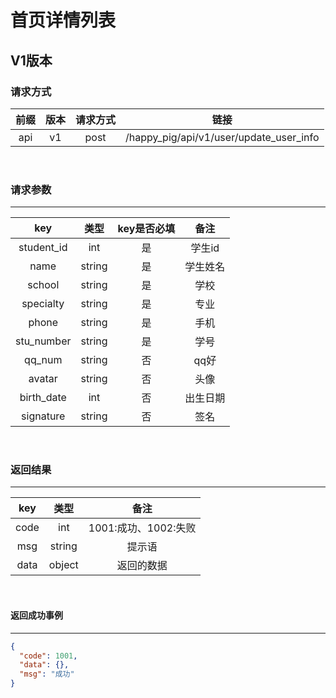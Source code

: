 # 首页详情列表

## V1版本

### 请求方式
| 前缀 | 版本 | 请求方式 | 链接 |
| :---: | :---: | :---: | :---:|
| api | v1 | post | /happy_pig/api/v1/user/update_user_info |

<br/>

### 请求参数

---------------------------------
|  key  |   类型   | key是否必填 | 备注 |
| :---: | :------: | :--------: | :---:|
| student_id | int | 是 | 学生id |
| name | string | 是 | 学生姓名 |
| school | string | 是 | 学校 |
| specialty | string | 是 | 专业 |
| phone | string | 是 | 手机 |
| stu_number | string | 是 | 学号 |
| qq_num | string | 否 | qq好 |
| avatar | string | 否 | 头像 |
| birth_date | int | 否 | 出生日期 |
| signature | string | 否 | 签名 |

<br/>

### 返回结果

----------------------------
|  key  |   类型   |  备注 |
| :---: | :------: | :---:|
| code | int | 1001:成功、1002:失败|
| msg | string | 提示语 |
| data | object | 返回的数据 |

<br/>

#### 返回成功事例

-------------------------
```json
{
  "code": 1001,
  "data": {},
  "msg": "成功"
}
```
